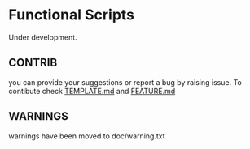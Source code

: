 # Functional Scripts
Under development.

## CONTRIB
you can provide your suggestions or report a bug by raising issue.
To contibute check [TEMPLATE.md](contrib/TEMPLATE.md) and 
[FEATURE.md](contrib/FEATURE.md)

## WARNINGS

warnings have been moved to doc/warning.txt
